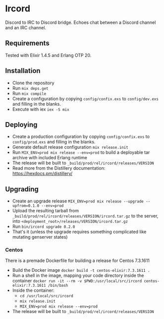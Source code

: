 # Ircord

Discord to IRC to Discord bridge. Echoes chat between a Discord channel and an
IRC channel.

## Requirements

Tested with Elixir 1.4.5 and Erlang OTP 20.

## Installation

- Clone the repository
- Run `mix deps.get`
- Run `mix compile`
- Create a configuration by copying `config/confix.exs` to
  `config/dev.exs` and filling in the blanks.
- Execute with iex `iex -S mix`

## Deploying

- Create a production configuration by copying `config/confix.exs` to
  `config/prod.exs` and filling in the blanks.
- Generate default release configuration `mix release.init`
- Run `MIX_ENV=prod mix release --env=prod` to build a deployable tar archive
  with included Erlang runtime
- The release will be built to `_build/prod/rel/ircord/releases/VERSION`
- Read more from the Distillery documentation: https://hexdocs.pm/distillery/

## Upgrading

- Create an upgrade release `MIX_ENV=prod mix release --upgrade --upfrom=0.1.0 --env=prod`
- Upload the resulting tarball from `_build/prod/rel/ircord/releases/VERSION/ircord.tar.gz` to the server, into `<deployment_root>/releases/VERSION/ircord.tar.gz`
- Run `bin/ircord upgrade 0.2.0`
- That's it (unless the upgrade requires something complicated like mutating genserver states)

### Centos

There is a premade Dockerfile for building a release for Centos 7.3.1611

- Build the Docker image `docker build -t centos-elixir:7.3.1611 .`
- Run a shell in the image, mapping your code directory inside the container 
  `docker run -it --rm -v $PWD:/usr/local/src/ircord centos-elixir:7.3.1611 /bin/bash`
- Inside the container:
  - `cd /usr/local/src/ircord`
  - `mix release.init`
  - `MIX_ENV=prod mix release --env=prod`
- The release will be built to `_build/prod/rel/ircord/releases/VERSION`


